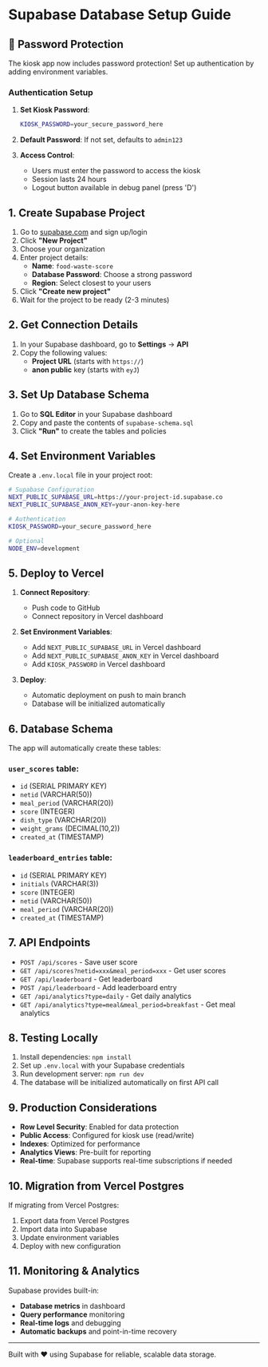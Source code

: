 # Supabase Database Setup Guide

## 🔐 Password Protection

The kiosk app now includes password protection! Set up authentication by adding environment variables.

### Authentication Setup

1. **Set Kiosk Password**:
   ```bash
   KIOSK_PASSWORD=your_secure_password_here
   ```

2. **Default Password**: If not set, defaults to `admin123`

3. **Access Control**:
   - Users must enter the password to access the kiosk
   - Session lasts 24 hours
   - Logout button available in debug panel (press 'D')

## 1. Create Supabase Project

1. Go to [supabase.com](https://supabase.com) and sign up/login
2. Click **"New Project"**
3. Choose your organization
4. Enter project details:
   - **Name**: `food-waste-score`
   - **Database Password**: Choose a strong password
   - **Region**: Select closest to your users
5. Click **"Create new project"**
6. Wait for the project to be ready (2-3 minutes)

## 2. Get Connection Details

1. In your Supabase dashboard, go to **Settings** → **API**
2. Copy the following values:
   - **Project URL** (starts with `https://`)
   - **anon public** key (starts with `eyJ`)

## 3. Set Up Database Schema

1. Go to **SQL Editor** in your Supabase dashboard
2. Copy and paste the contents of `supabase-schema.sql`
3. Click **"Run"** to create the tables and policies

## 4. Set Environment Variables

Create a `.env.local` file in your project root:

```bash
# Supabase Configuration
NEXT_PUBLIC_SUPABASE_URL=https://your-project-id.supabase.co
NEXT_PUBLIC_SUPABASE_ANON_KEY=your-anon-key-here

# Authentication
KIOSK_PASSWORD=your_secure_password_here

# Optional
NODE_ENV=development
```

## 5. Deploy to Vercel

1. **Connect Repository**:
   - Push code to GitHub
   - Connect repository in Vercel dashboard

2. **Set Environment Variables**:
   - Add `NEXT_PUBLIC_SUPABASE_URL` in Vercel dashboard
   - Add `NEXT_PUBLIC_SUPABASE_ANON_KEY` in Vercel dashboard
   - Add `KIOSK_PASSWORD` in Vercel dashboard

3. **Deploy**:
   - Automatic deployment on push to main branch
   - Database will be initialized automatically

## 6. Database Schema

The app will automatically create these tables:

### `user_scores` table:
- `id` (SERIAL PRIMARY KEY)
- `netid` (VARCHAR(50))
- `meal_period` (VARCHAR(20))
- `score` (INTEGER)
- `dish_type` (VARCHAR(20))
- `weight_grams` (DECIMAL(10,2))
- `created_at` (TIMESTAMP)

### `leaderboard_entries` table:
- `id` (SERIAL PRIMARY KEY)
- `initials` (VARCHAR(3))
- `score` (INTEGER)
- `netid` (VARCHAR(50))
- `meal_period` (VARCHAR(20))
- `created_at` (TIMESTAMP)

## 7. API Endpoints

- `POST /api/scores` - Save user score
- `GET /api/scores?netid=xxx&meal_period=xxx` - Get user scores
- `GET /api/leaderboard` - Get leaderboard
- `POST /api/leaderboard` - Add leaderboard entry
- `GET /api/analytics?type=daily` - Get daily analytics
- `GET /api/analytics?type=meal&meal_period=breakfast` - Get meal analytics

## 8. Testing Locally

1. Install dependencies: `npm install`
2. Set up `.env.local` with your Supabase credentials
3. Run development server: `npm run dev`
4. The database will be initialized automatically on first API call

## 9. Production Considerations

- **Row Level Security**: Enabled for data protection
- **Public Access**: Configured for kiosk use (read/write)
- **Indexes**: Optimized for performance
- **Analytics Views**: Pre-built for reporting
- **Real-time**: Supabase supports real-time subscriptions if needed

## 10. Migration from Vercel Postgres

If migrating from Vercel Postgres:

1. Export data from Vercel Postgres
2. Import data into Supabase
3. Update environment variables
4. Deploy with new configuration

## 11. Monitoring & Analytics

Supabase provides built-in:
- **Database metrics** in dashboard
- **Query performance** monitoring
- **Real-time logs** and debugging
- **Automatic backups** and point-in-time recovery

---

Built with ❤️ using Supabase for reliable, scalable data storage.
